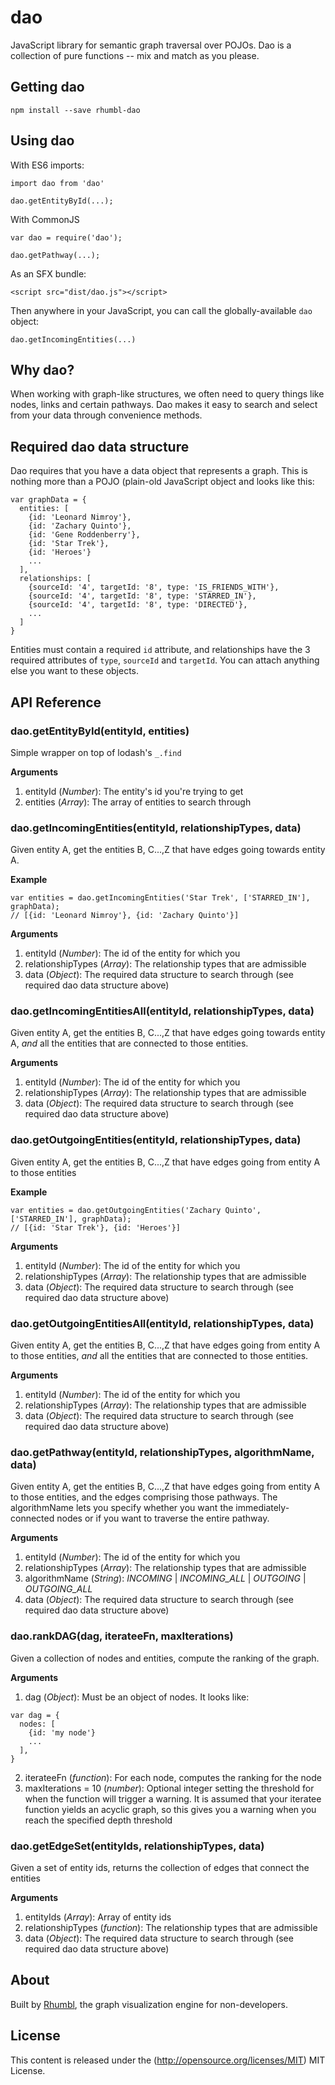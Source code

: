 # dao
JavaScript library for semantic graph traversal over POJOs. Dao is a collection of pure functions -- mix and match as you please.

## Getting dao
```
npm install --save rhumbl-dao
```

## Using dao
With ES6 imports:
```
import dao from 'dao'

dao.getEntityById(...);
```

With CommonJS
```
var dao = require('dao');

dao.getPathway(...);
```

As an SFX bundle:
```
<script src="dist/dao.js"></script>
```
Then anywhere in your JavaScript, you can call the globally-available `dao` object:
```
dao.getIncomingEntities(...)
```

## Why dao?
When working with graph-like structures, we often need to query things like nodes, links and certain pathways. Dao makes it easy to search and select from your data through convenience methods.

## Required dao data structure
Dao requires that you have a data object that represents a graph. This is nothing more than a POJO (plain-old JavaScript object and looks like this:
```
var graphData = {
  entities: [
    {id: 'Leonard Nimroy'},
    {id: 'Zachary Quinto'},
    {id: 'Gene Roddenberry'},
    {id: 'Star Trek'},
    {id: 'Heroes'}
    ...
  ],
  relationships: [
    {sourceId: '4', targetId: '8', type: 'IS_FRIENDS_WITH'},
    {sourceId: '4', targetId: '8', type: 'STARRED_IN'},
    {sourceId: '4', targetId: '8', type: 'DIRECTED'},
    ...
  ]
}
```

Entities must contain a required `id` attribute, and relationships have the 3 required attributes of `type`, `sourceId` and `targetId`. You can attach anything else you want to these objects.

## API Reference

### dao.getEntityById(entityId, entities)

Simple wrapper on top of lodash's `_.find`

**Arguments**

1. entityId (*Number*): The entity's id you're trying to get
2. entities (*Array*): The array of entities to search through


### dao.getIncomingEntities(entityId, relationshipTypes, data)

Given entity A, get the entities B, C...,Z that have edges going towards entity A.

**Example**
```
var entities = dao.getIncomingEntities('Star Trek', ['STARRED_IN'], graphData);
// [{id: 'Leonard Nimroy'}, {id: 'Zachary Quinto'}]
```

**Arguments**

1. entityId (*Number*): The id of the entity for which you
2. relationshipTypes (*Array*): The relationship types that are admissible
3. data (*Object*): The required data structure to search through (see required dao data structure above)

### dao.getIncomingEntitiesAll(entityId, relationshipTypes, data)

Given entity A, get the entities B, C...,Z that have edges going towards entity A, *and* all the entities that are connected to those entities.

**Arguments**

1. entityId (*Number*): The id of the entity for which you
2. relationshipTypes (*Array*): The relationship types that are admissible
3. data (*Object*): The required data structure to search through (see required dao data structure above)

### dao.getOutgoingEntities(entityId, relationshipTypes, data)

Given entity A, get the entities B, C...,Z that have edges going from entity A to those entities

**Example**
```
var entities = dao.getOutgoingEntities('Zachary Quinto', ['STARRED_IN'], graphData);
// [{id: 'Star Trek'}, {id: 'Heroes'}]
```

**Arguments**

1. entityId (*Number*): The id of the entity for which you
2. relationshipTypes (*Array*): The relationship types that are admissible
3. data (*Object*): The required data structure to search through (see required dao data structure above)

### dao.getOutgoingEntitiesAll(entityId, relationshipTypes, data)

Given entity A, get the entities B, C...,Z that have edges going from entity A to those entities, *and* all the entities that are connected to those entities.

**Arguments**

1. entityId (*Number*): The id of the entity for which you
2. relationshipTypes (*Array*): The relationship types that are admissible
3. data (*Object*): The required data structure to search through (see required dao data structure above)

### dao.getPathway(entityId, relationshipTypes, algorithmName, data)

Given entity A, get the entities B, C...,Z that have edges going from entity A to those entities, and the edges comprising those pathways. The algorithmName lets you specify whether you want the immediately-connected nodes or if you want to traverse the entire pathway.

**Arguments**

1. entityId (*Number*): The id of the entity for which you
2. relationshipTypes (*Array*): The relationship types that are admissible
3. algorithmName (*String*): *INCOMING* | *INCOMING_ALL* | *OUTGOING* | *OUTGOING_ALL*
4. data (*Object*): The required data structure to search through (see required dao data structure above)

### dao.rankDAG(dag, iterateeFn, maxIterations)

Given a collection of nodes and entities, compute the ranking of the graph.

**Arguments**

1. dag (*Object*): Must be an object of nodes. It looks like:
```
var dag = {
  nodes: [
    {id: 'my node'}
    ...
  ],
}
```
2. iterateeFn (*function*): For each node, computes the ranking for the node
3. maxIterations = 10 (*number*): Optional integer setting the threshold for when the function will trigger a warning. It is assumed that your iteratee function yields an acyclic graph, so this gives you a warning when you reach the specified depth threshold

### dao.getEdgeSet(entityIds, relationshipTypes, data)

Given a set of entity ids, returns the collection of edges that connect the entities

**Arguments**

1. entityIds (*Array*): Array of entity ids
2. relationshipTypes (*function*): The relationship types that are admissible
3. data (*Object*): The required data structure to search through (see required dao data structure above)

## About
Built by [Rhumbl](http://rhumbl.com), the graph visualization engine for non-developers.


## License

This content is released under the (http://opensource.org/licenses/MIT) MIT License.
